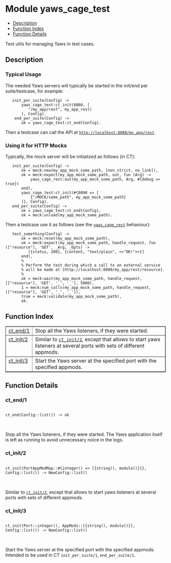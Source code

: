

# Module yaws_cage_test #
* [Description](#description)
* [Function Index](#index)
* [Function Details](#functions)

Test utils for managing Yaws in test cases.

<a name="description"></a>

## Description ##


### <a name="Typical_Usage">Typical Usage</a> ###

The needed Yaws servers will typically be started in the
init/end per suite/testcase, for example:

```
   init_per_suite(Config) ->
       yaws_cage_test:ct_init(8080, [
          "/my_app/rest", my_app_rest)
       ], Config).
    end_per_suite(Config) ->
       ok = yaws_cage_test:ct_end(Config).
```

Then a testcase can call the API at [`http://localhost:8080/my_app/rest`](http://localhost:8080/my_app/rest).


### <a name="Using_it_for_HTTP_Mocks">Using it for HTTP Mocks</a> ###

Typically, the mock server will be initialized as follows (in CT):

```
   init_per_suite(Config) ->
       ok = meck:new(my_app_mock_some_path, [non_strict, no_link]),
       ok = meck:expect(my_app_mock_some_path, out, fun (Arg) ->
           yaws_cage_rest:out(my_app_mock_some_path, Arg, #{debug => true})
       end),
       yaws_cage_test:ct_init(#{8090 => [
           {"/MOCK/some_path", my_app_mock_some_path}
       ]}, Config).
   end_per_suite(Config) ->
       ok = yaws_cage_test:ct_end(Config),
       ok = meck:unload(my_app_mock_some_path).
```

Then a testcase use it as follows (see the [`yaws_cage_rest`](yaws_cage_rest.md) behaviour):

```
   test_something(Config) ->
       ok = meck:reset(my_app_mock_some_path),
       ok = meck:expect(my_app_mock_some_path, handle_request, fun (["resource"], 'GET', _Arg, _Opts) ->
          [{status, 200}, {content, "text/plain", <<"OK!">>}]
       end),
       %
       % Perform the test during which a call to an external service
       % will be made at [http://localhost:8080/my_app/rest/resource].
       %
       ok = meck:wait(my_app_mock_some_path, handle_request, [["resource"], 'GET', '_', '_'], 5000),
       1 = meck:num_calls(my_app_mock_some_path, handle_request, [["resource"], 'GET', '_', '_']),
       true = meck:validate(my_app_mock_some_path),
       ok.
```

<a name="index"></a>

## Function Index ##


<table width="100%" border="1" cellspacing="0" cellpadding="2" summary="function index"><tr><td valign="top"><a href="#ct_end-1">ct_end/1</a></td><td>
Stop all the Yaws listeners, if they were started.</td></tr><tr><td valign="top"><a href="#ct_init-2">ct_init/2</a></td><td>
Similar to <a href="#ct_init-2"><code>ct_init/2</code></a>, except that allows to start yaws
listeners at several ports with sets of different appmods.</td></tr><tr><td valign="top"><a href="#ct_init-3">ct_init/3</a></td><td>
Start the Yaws server at the specified port with the specified appmods.</td></tr></table>


<a name="functions"></a>

## Function Details ##

<a name="ct_end-1"></a>

### ct_end/1 ###

<pre><code>
ct_end(Config::list()) -&gt; ok
</code></pre>
<br />

Stop all the Yaws listeners, if they were started.
The Yaws application itself is left as running to avoid unnecessary noice in the logs.

<a name="ct_init-2"></a>

### ct_init/2 ###

<pre><code>
ct_init(PortAppModMap::#{integer() =&gt; [{string(), module()}]}, Config::list()) -&gt; NewConfig::list()
</code></pre>
<br />

Similar to [`ct_init/2`](#ct_init-2), except that allows to start yaws
listeners at several ports with sets of different appmods.

<a name="ct_init-3"></a>

### ct_init/3 ###

<pre><code>
ct_init(Port::integer(), AppMods::[{string(), module()}], Config::list()) -&gt; NewConfig::list()
</code></pre>
<br />

Start the Yaws server at the specified port with the specified appmods.
Intended to be used in CT `init_per_suite/1`, `end_per_suite/1`.

